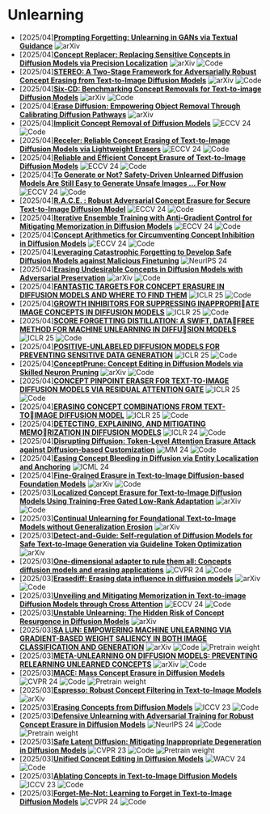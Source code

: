 # Unlearning
- [2025/04]**[Prompting Forgetting: Unlearning in GANs via Textual Guidance](https://arxiv.org/abs/2504.01218)** ![arXiv](https://img.shields.io/badge/arXiv-blue)
- [2025/04]**[Concept Replacer: Replacing Sensitive Concepts in Diffusion Models via Precision Localization](https://arxiv.org/abs/2412.01244)** ![arXiv](https://img.shields.io/badge/arXiv-blue) ![Code](https://img.shields.io/badge/Code-violet)
- [2025/04]**[STEREO: A Two-Stage Framework for Adversarially Robust Concept Erasing from Text-to-Image Diffusion Models](https://arxiv.org/abs/2408.16807)** ![arXiv](https://img.shields.io/badge/arXiv-blue) ![Code](https://img.shields.io/badge/Code-violet)
- [2025/04]**[Six-CD: Benchmarking Concept Removals for Text-to-image Diffusion Models](https://arxiv.org/abs/2406.14855)** ![arXiv](https://img.shields.io/badge/arXiv-blue) ![Code](https://img.shields.io/badge/Code-violet)
- [2025/04]**[Erase Diffusion: Empowering Object Removal Through Calibrating Diffusion Pathways](https://arxiv.org/abs/2503.07026)** ![arXiv](https://img.shields.io/badge/arXiv-blue)
- [2025/04]**[Implicit Concept Removal of Diffusion Models](https://link.springer.com/chapter/10.1007/978-3-031-72664-4_26)** ![ECCV 24](https://img.shields.io/badge/ECCV%2024-blue) ![Code](https://img.shields.io/badge/Code-violet)
- [2025/04]**[Receler: Reliable Concept Erasing of Text-to-Image Diffusion Models via Lightweight Erasers](https://link.springer.com/chapter/10.1007/978-3-031-73661-2_20)** ![ECCV 24](https://img.shields.io/badge/ECCV%2024-blue) ![Code](https://img.shields.io/badge/Code-violet)
- [2025/04]**[Reliable and Efficient Concept Erasure of Text-to-Image Diffusion Models](https://link.springer.com/chapter/10.1007/978-3-031-73668-1_5)** ![ECCV 24](https://img.shields.io/badge/ECCV%2024-blue) ![Code](https://img.shields.io/badge/Code-violet)
- [2025/04]**[To Generate or Not? Safety-Driven Unlearned Diffusion Models Are Still Easy to Generate Unsafe Images ... For Now](https://link.springer.com/chapter/10.1007/978-3-031-72998-0_22)** ![ECCV 24](https://img.shields.io/badge/ECCV%2024-blue) ![Code](https://img.shields.io/badge/Code-violet)
- [2025/04]**[R.A.C.E. : Robust Adversarial Concept Erasure for Secure Text-to-Image Diffusion Model](https://link.springer.com/chapter/10.1007/978-3-031-73010-8_27)** ![ECCV 24](https://img.shields.io/badge/ECCV%2024-blue) ![Code](https://img.shields.io/badge/Code-violet)
- [2025/04]**[Iterative Ensemble Training with Anti-Gradient Control for Mitigating Memorization in Diffusion Models](https://link.springer.com/chapter/10.1007/978-3-031-73021-4_7)** ![ECCV 24](https://img.shields.io/badge/ECCV%2024-blue) ![Code](https://img.shields.io/badge/Code-violet)
- [2025/04]**[Concept Arithmetics for Circumventing Concept Inhibition in Diffusion Models](https://link.springer.com/chapter/10.1007/978-3-031-73223-2_18)** ![ECCV 24](https://img.shields.io/badge/ECCV%2024-blue) ![Code](https://img.shields.io/badge/Code-violet)
- [2025/04]**[Leveraging Catastrophic Forgetting to Develop Safe Diffusion Models against Malicious Finetuning](https://proceedings.neurips.cc/paper_files/paper/2024/hash/d0949cbcec31c09431610553a284f94a-Abstract-Conference.html)** ![NeurlPS 24](https://img.shields.io/badge/NeuraIPS%2024-blue)
- [2025/04]**[Erasing Undesirable Concepts in Diffusion Models with Adversarial Preservation](https://arxiv.org/abs/2410.15618)** ![arXiv](https://img.shields.io/badge/arXiv-blue) ![Code](https://img.shields.io/badge/Code-violet)
- [2025/04]**[FANTASTIC TARGETS FOR CONCEPT ERASURE IN DIFFUSION MODELS AND WHERE TO FIND THEM](https://arxiv.org/abs/2501.18950)** ![ICLR 25](https://img.shields.io/badge/ICLR%2025-blue) ![Code](https://img.shields.io/badge/Code-violet)
- [2025/04]**[GROWTH INHIBITORS FOR SUPPRESSING INAPPROPRIATE IMAGE CONCEPTS IN DIFFUSION MODELS](https://openreview.net/forum?id=w4C4z80w59)** ![ICLR 25](https://img.shields.io/badge/ICLR%2025-blue) ![Code](https://img.shields.io/badge/Code-violet)
- [2025/04]**[SCORE FORGETTING DISTILLATION: A SWIFT, DATAFREE METHOD FOR MACHINE UNLEARNING IN DIFFUSION MODELS](https://arxiv.org/abs/2409.11219)** ![ICLR 25](https://img.shields.io/badge/ICLR%2025-blue) ![Code](https://img.shields.io/badge/Code-violet)
- [2025/04]**[POSITIVE-UNLABELED DIFFUSION MODELS FOR PREVENTING SENSITIVE DATA GENERATION](https://arxiv.org/abs/2503.03789)** ![ICLR 25](https://img.shields.io/badge/ICLR%2025-blue) ![Code](https://img.shields.io/badge/Code-violet)
- [2025/04]**[ConceptPrune: Concept Editing in Diffusion Models via Skilled Neuron Pruning](https://arxiv.org/abs/2405.19237)** ![arXiv](https://img.shields.io/badge/arXiv-blue) ![Code](https://img.shields.io/badge/Code-violet)
- [2025/04]**[CONCEPT PINPOINT ERASER FOR TEXT-TO-IMAGE DIFFUSION MODELS VIA RESIDUAL ATTENTION GATE](https://openreview.net/forum?id=ZRDhBwKs7l)** ![ICLR 25](https://img.shields.io/badge/ICLR%2025-blue) ![Code](https://img.shields.io/badge/Code-violet)
- [2025/04]**[ERASING CONCEPT COMBINATIONS FROM TEXT-TOIMAGE DIFFUSION MODEL](https://openreview.net/forum?id=OBjF5I4PWg)** ![ICLR 25](https://img.shields.io/badge/ICLR%2025-blue) ![Code](https://img.shields.io/badge/Code-violet)
- [2025/04]**[DETECTING, EXPLAINING, AND MITIGATING MEMORIZATION IN DIFFUSION MODELS](https://openreview.net/forum?id=84n3UwkH7b)** ![ICLR 24](https://img.shields.io/badge/ICLR%2024-blue)  ![Code](https://img.shields.io/badge/Code-violet)
- [2025/04]**[Disrupting Diffusion: Token-Level Attention Erasure Attack against Diffusion-based Customization](https://dl.acm.org/doi/abs/10.1145/3664647.3681243)** ![MM 24](https://img.shields.io/badge/MM%2024-blue) ![Code](https://img.shields.io/badge/Code-violet)
- [2025/04]**[Easing Concept Bleeding in Diffusion via Entity Localization and Anchoring](https://openreview.net/forum?id=MsnJl6JkZS)** ![ICML 24](https://img.shields.io/badge/ICML%2024-blue)
- [2025/04]**[Fine-Grained Erasure in Text-to-Image Diffusion-based Foundation Models](https://arxiv.org/abs/2503.19783)** ![arXiv](https://img.shields.io/badge/arXiv-blue) ![Code](https://img.shields.io/badge/Code-violet)
- [2025/03]**[Localized Concept Erasure for Text-to-Image Diffusion Models Using Training-Free Gated Low-Rank Adaptation](https://arxiv.org/abs/2503.12356)** ![arXiv](https://img.shields.io/badge/arXiv-blue) ![Code](https://img.shields.io/badge/Code-violet)
- [2025/03]**[Continual Unlearning for Foundational Text-to-Image Models without
Generalization Erosion](https://arxiv.org/abs/2503.13769)** ![arXiv](https://img.shields.io/badge/arXiv-blue)
- [2025/03]**[Detect-and-Guide: Self-regulation of Diffusion Models for Safe Text-to-Image Generation via Guideline Token Optimization
](https://arxiv.org/abs/2503.15197)** ![arXiv](https://img.shields.io/badge/arXiv-blue)
- [2025/03]**[One-dimensional adapter to rule them all: Concepts diffusion models and erasing applications](https://openaccess.thecvf.com/content/CVPR2024/html/Lyu_One-dimensional_Adapter_to_Rule_Them_All_Concepts_Diffusion_Models_and_CVPR_2024_paper.html)** ![CVPR 24](https://img.shields.io/badge/CVPR%2024-blue) ![Code](https://img.shields.io/badge/Code-violet)
- [2025/03]**[Erasediff: Erasing data influence in diffusion models](https://arxiv.org/abs/2401.05779)** ![arXiv](https://img.shields.io/badge/arXiv-blue) ![Code](https://img.shields.io/badge/Code-violet)
- [2025/03]**[Unveiling and Mitigating Memorization in Text-to-image Diffusion Models through Cross Attention](https://link.springer.com/chapter/10.1007/978-3-031-72980-5_20)** ![ECCV 24](https://img.shields.io/badge/ECCV%2024-blue) ![Code](https://img.shields.io/badge/Code-violet)
- [2025/03]**[Unstable Unlearning: The Hidden Risk of Concept Resurgence in Diffusion Models](https://arxiv.org/abs/2410.08074)** ![arXiv](https://img.shields.io/badge/arXiv-blue)
- [2025/03]**[SA LUN: EMPOWERING MACHINE UNLEARNING VIA GRADIENT-BASED WEIGHT SALIENCY IN BOTH IMAGE CLASSIFICATION AND GENERATION](https://arxiv.org/abs/2310.12508)** ![arXiv](https://img.shields.io/badge/arXiv-blue) ![Code](https://img.shields.io/badge/Code-violet) ![Pretrain weight](https://img.shields.io/badge/Pretrain%20weight-important)
- [2025/03]**[META-UNLEARNING ON DIFFUSION MODELS: PREVENTING RELEARNING UNLEARNED CONCEPTS](https://arxiv.org/abs/2410.12777)** ![arXiv](https://img.shields.io/badge/arXiv-blue) ![Code](https://img.shields.io/badge/Code-violet)
- [2025/03]**[MACE: Mass Concept Erasure in Diffusion Models](https://openaccess.thecvf.com/content/CVPR2024/html/Lu_MACE_Mass_Concept_Erasure_in_Diffusion_Models_CVPR_2024_paper.html)** ![CVPR 24](https://img.shields.io/badge/CVPR%2024-blue) ![Code](https://img.shields.io/badge/Code-violet) ![Pretrain weight](https://img.shields.io/badge/Pretrain%20weight-important)
- [2025/03]**[Espresso: Robust Concept Filtering in Text-to-Image Models](https://arxiv.org/abs/2404.19227)** ![arXiv](https://img.shields.io/badge/arXiv-blue)
- [2025/03]**[Erasing Concepts from Diffusion Models](https://openaccess.thecvf.com/content/ICCV2023/html/Gandikota_Erasing_Concepts_from_Diffusion_Models_ICCV_2023_paper.html)** ![ICCV 23](https://img.shields.io/badge/ICCV%2023-blue) ![Code](https://img.shields.io/badge/Code-violet)
- [2025/03]**[Defensive Unlearning with Adversarial Training for Robust Concept Erasure in Diffusion Models](https://proceedings.neurips.cc/paper_files/paper/2024/hash/40954ac18a457dd5f11145bae6454cdf-Abstract-Conference.html)** ![NeurlPS 24](https://img.shields.io/badge/NeuraIPS%2024-blue) ![Code](https://img.shields.io/badge/Code-violet) ![Pretrain weight](https://img.shields.io/badge/Pretrain%20weight-important)
- [2025/03]**[Safe Latent Diffusion: Mitigating Inappropriate Degeneration in Diffusion Models](https://openaccess.thecvf.com/content/CVPR2023/html/Schramowski_Safe_Latent_Diffusion_Mitigating_Inappropriate_Degeneration_in_Diffusion_Models_CVPR_2023_paper.html)** ![CVPR 23](https://img.shields.io/badge/CVPR%2023-blue) ![Code](https://img.shields.io/badge/Code-violet) ![Pretrain weight](https://img.shields.io/badge/Pretrain%20weight-important)
- [2025/03]**[Unified Concept Editing in Diffusion Models](https://openaccess.thecvf.com/content/WACV2024/html/Gandikota_Unified_Concept_Editing_in_Diffusion_Models_WACV_2024_paper.html)** ![WACV 24](https://img.shields.io/badge/WACV%2024-blue) ![Code](https://img.shields.io/badge/Code-violet)
- [2025/03]**[Ablating Concepts in Text-to-Image Diffusion Models](https://openaccess.thecvf.com/content/ICCV2023/html/Kumari_Ablating_Concepts_in_Text-to-Image_Diffusion_Models_ICCV_2023_paper.html)** ![ICCV 23](https://img.shields.io/badge/ICCV%2023-blue)  ![Code](https://img.shields.io/badge/Code-violet)
- [2025/03]**[Forget-Me-Not: Learning to Forget in Text-to-Image Diffusion Models](https://openaccess.thecvf.com/content/CVPR2024W/MMFM/html/Zhang_Forget-Me-Not_Learning_to_Forget_in_Text-to-Image_Diffusion_Models_CVPRW_2024_paper.html)** ![CVPR 24](https://img.shields.io/badge/CVPR%2024-blue) ![Code](https://img.shields.io/badge/Code-violet)

